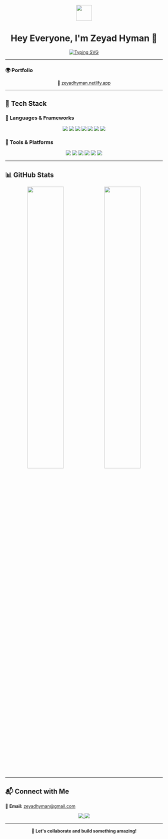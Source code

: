 <!-- Header -->
<p align="center">
  <img src="https://media.giphy.com/media/hvRJCLFzcasrR4ia7z/giphy.gif" width="50">
</p>

<h1 align="center">Hey Everyone, I'm Zeyad Hyman 👋</h1>

<p align="center">
  <a href="https://git.io/typing-svg">
    <img src="https://readme-typing-svg.demolab.com?font=Poppins&weight=900&size=30&pause=1000&color=0653BB&background=76767600&center=true&vCenter=true&width=600&lines=Full-Stack+Developer;Laravel+%7C+Node.js+%7C+React+%7C+Tailwind+CSS;Let's+Build+Something+Amazing!" alt="Typing SVG">
  </a>
</p>

---

### 🌍 Portfolio  
<p align="center">
  🔗 <a href="https://zeyadhyman.netlify.app/">zeyadhyman.netlify.app</a>
</p>

---

## 🚀 Tech Stack  

### 🔹 Languages & Frameworks  
<p align="center">
  <img src="https://img.shields.io/badge/HTML-E34F26?style=flat&logo=html5&logoColor=white">
  <img src="https://img.shields.io/badge/CSS-1572B6?style=flat&logo=css3&logoColor=white">
  <img src="https://img.shields.io/badge/JavaScript-F7DF1E?style=flat&logo=javascript&logoColor=black">
  <img src="https://img.shields.io/badge/PHP-777BB4?style=flat&logo=php&logoColor=white">
  <img src="https://img.shields.io/badge/Laravel-FF2D20?style=flat&logo=laravel&logoColor=white">
  <img src="https://img.shields.io/badge/React-61DAFB?style=flat&logo=react&logoColor=black">
  <img src="https://img.shields.io/badge/Node.js-339933?style=flat&logo=node.js&logoColor=white">
</p>

### 🔹 Tools & Platforms  
<p align="center">
  <img src="https://img.shields.io/badge/Vite-646CFF?style=flat&logo=vite&logoColor=white">
  <img src="https://img.shields.io/badge/XAMPP-FB7A24?style=flat&logo=xampp&logoColor=white">
  <img src="https://img.shields.io/badge/MySQL-4479A1?style=flat&logo=mysql&logoColor=white">
  <img src="https://img.shields.io/badge/GitHub-181717?style=flat&logo=github&logoColor=white">
  <img src="https://img.shields.io/badge/Postman-FF6C37?style=flat&logo=postman&logoColor=white">
  <img src="https://img.shields.io/badge/Netlify-00C7B7?style=flat&logo=netlify&logoColor=white">
</p>

---

## 📊 GitHub Stats  

<p align="center">
  <img src="https://github-readme-stats.vercel.app/api?username=ZeyadHyman&show_icons=true&theme=tokyonight" width="48%">
  <img src="https://github-readme-streak-stats.herokuapp.com/?user=ZeyadHyman&theme=tokyonight" width="48%">
</p>

---

## 📬 Connect with Me  

📧 **Email:** [zeyadhyman@gmail.com](mailto:zeyadhyman@gmail.com)  

<p align="center">
  <a href="https://www.linkedin.com/in/zeyadhyman">
    <img src="https://img.shields.io/badge/LinkedIn-0077B5?style=flat&logo=linkedin&logoColor=white">
  </a>
  <a href="https://wa.me/201121859584">
    <img src="https://img.shields.io/badge/WhatsApp-25D366?style=flat&logo=whatsapp&logoColor=white">
  </a>
</p>

---

<p align="center">
  🚀 <strong>Let's collaborate and build something amazing!</strong> 
</p>
